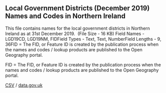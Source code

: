 ## Local Government Districts (December 2019) Names and Codes in Northern Ireland

This file contains names for the local government districts in Northern Ireland as at 31st December 2019.  (File Size - 16 KB) Field Names - LGD19CD, LGD19NM, FIDField Types - Text, Text, NumberField Lengths - 9, 36FID = The FID, or Feature ID is created by
the publication process when the names and codes / lookup products are
published to the Open Geography portal. 

FID = The FID, or Feature ID is created by
the publication process when the names and codes / lookup products are
published to the Open Geography portal. 

[CSV](csv/263.csv) / [data.gov.uk](https://data.gov.uk/dataset/aa5c37a8-d818-4fdc-806a-e82a1fe88922/local-government-districts-december-2019-names-and-codes-in-northern-ireland)

